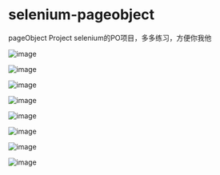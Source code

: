 # selenium-pageobject
pageObject Project
selenium的PO项目，多多练习，方便你我他

![image](https://user-images.githubusercontent.com/36268783/142722427-4c4e035a-3611-4540-a9c1-3d6d496d22a4.png)


![image](https://user-images.githubusercontent.com/36268783/142722416-e444430a-6245-4d62-ac43-ea23e2671a17.png)

![image](https://user-images.githubusercontent.com/36268783/142722459-b3b67fe6-055e-4bd9-86cf-3d141e46ec02.png)

![image](https://user-images.githubusercontent.com/36268783/142722472-73abecf5-e094-4bf8-b235-1dd7734abe6a.png)

![image](https://user-images.githubusercontent.com/36268783/142722479-6328f1e1-725c-41b3-9091-f9809da026e5.png)


![image](https://user-images.githubusercontent.com/36268783/142722487-13bf0dbd-3ca8-4f97-a545-21dd00e81e50.png)



![image](https://user-images.githubusercontent.com/36268783/142722353-f39bbe36-9915-46f6-b113-d35fb3a6708d.png)

![image](https://user-images.githubusercontent.com/36268783/142722364-1fe5d676-f67c-4547-9472-f8499366d03c.png)
